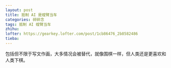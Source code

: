 ```yaml
---
layout: post
title: 抵制 AI 是螳臂当车
categories: 碎碎念
tags: 抵制 AI 螳臂当车
zhihu: 
lofter: https://gearkey.lofter.com/post/1cb86476_2b8582486
tieba: 
---
```


包括但不限于写文作画，大多情况会被替代，就像围棋一样，但人类还是更喜欢和人类下棋。